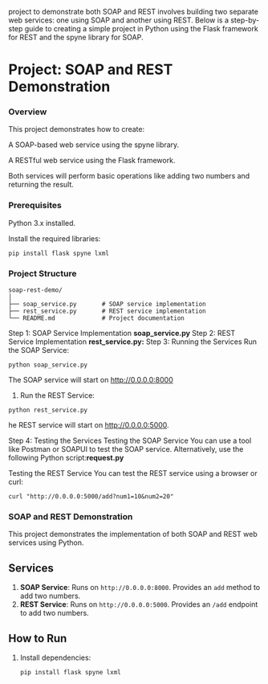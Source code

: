project to demonstrate both SOAP and REST involves building two separate web services: one using SOAP and another using REST. Below is a step-by-step guide to creating a simple project in Python using the Flask framework for REST and the spyne library for SOAP.
# Project: SOAP and REST Demonstration
### Overview
This project demonstrates how to create:

A SOAP-based web service using the spyne library.

A RESTful web service using the Flask framework.

Both services will perform basic operations like adding two numbers and returning the result.

### Prerequisites
Python 3.x installed.

Install the required libraries:
~~~
pip install flask spyne lxml
~~~
### Project Structure
~~~
soap-rest-demo/
│
├── soap_service.py       # SOAP service implementation
├── rest_service.py       # REST service implementation
└── README.md             # Project documentation
~~~

Step 1: SOAP Service Implementation
**soap_service.py**
Step 2: REST Service Implementation
**rest_service.py:**
Step 3: Running the Services
Run the SOAP Service: 
~~~
python soap_service.py
~~~
The SOAP service will start on http://0.0.0.0:8000
1) Run the REST Service:
~~~
python rest_service.py
~~~
he REST service will start on http://0.0.0.0:5000.

Step 4: Testing the Services
Testing the SOAP Service
You can use a tool like Postman or SOAPUI to test the SOAP service. Alternatively, use the following Python script:**request.py**

Testing the REST Service
You can test the REST service using a browser or curl:
~~~
curl "http://0.0.0.0:5000/add?num1=10&num2=20"
~~~

### SOAP and REST Demonstration

This project demonstrates the implementation of both SOAP and REST web services using Python.

## Services
1. **SOAP Service**: Runs on `http://0.0.0.0:8000`. Provides an `add` method to add two numbers.
2. **REST Service**: Runs on `http://0.0.0.0:5000`. Provides an `/add` endpoint to add two numbers.

## How to Run
1. Install dependencies:
   ```bash
   pip install flask spyne lxml